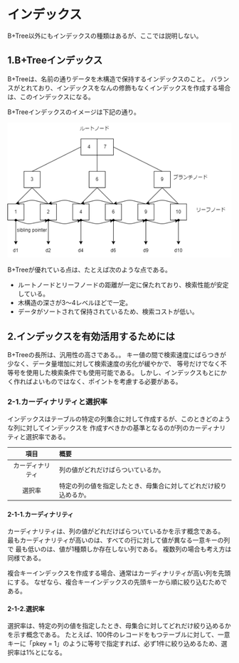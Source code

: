# インデックス

B+Tree以外にもインデックスの種類はあるが、ここでは説明しない。

## 1.B+Treeインデックス

B+Treeは、名前の通りデータを木構造で保持するインデックスのこと。
バランスがとれており、インデックスをなんの修飾もなくインデックスを作成する場合は、このインデックスになる。

B+Treeインデックスのイメージは下記の通り。

![](./drawio/output/index.png)

B+Treeが優れている点は、たとえば次のような点である。

- ルートノードとリーフノードの距離が一定に保たれており、検索性能が安定している。
- 木構造の深さが3～4レベルほどで一定。
- データがソートされて保持されているため、検索コストが低い。

## 2.インデックスを有効活用するためには

B+Treeの長所は、汎用性の高さである。。
キー値の間で検索速度にばらつきが少なく、データ量増加に対して検索速度の劣化が緩やかで、
等号だけでなく不等号を使用した検索条件でも使用可能である。
しかし、インデックスもとにかく作ればよいものではなく、ポイントを考慮する必要がある。

### 2-1.カーディナリティと選択率

インデックスはテーブルの特定の列集合に対して作成するが、このときどのような列に対してインデックスを
作成すべきかの基準となるのが列のカーディナリティと選択率である。

| 項目 | 概要 |
| :--: | :-- |
| カーディナリティ | 列の値がどれだけばらついているか。 |
| 選択率 | 特定の列の値を指定したとき、母集合に対してどれだけ絞り込めるか。 |

#### 2-1-1.カーディナリティ

カーディナリティは、列の値がどれだけばらついているかを示す概念である。
最もカーディナリティが高いのは、すべての行に対して値が異なる一意キーの列で
最も低いのは、値が1種類しか存在しない列である。
複数列の場合も考え方は同様である。

複合キーインデックスを作成する場合、通常はカーディナリティが高い列を先頭にする。
なぜなら、複合キーインデックスの先頭キーから順に絞り込むためである。

#### 2-1-2.選択率

選択率は、特定の列の値を指定したとき、母集合に対してどれだけ絞り込めるかを示す概念である。
たとえば、100件のレコードをもつテーブルに対して、一意キーに「pkey = 1」のように等号で指定すれば、必ず1件に絞り込めるため、選択率は1%とになる。


